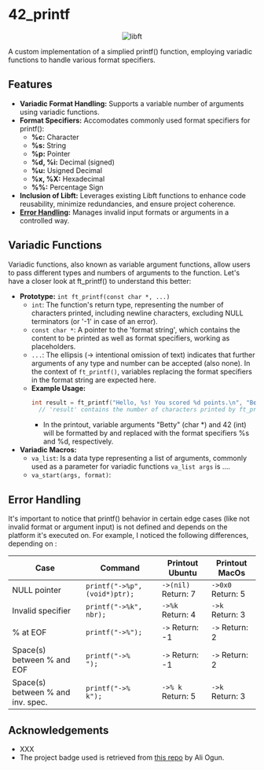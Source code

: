 # 42_printf

<p align="center">
    <img src="https://github.com/alx-sch/42_printf/assets/134595144/f0c52cd6-4282-4a69-9b03-5befc5335003" alt="libft" />
</p>

A custom implementation of a simplied printf() function, employing variadic functions to handle various format specifiers.

## Features

- **Variadic Format Handling:** Supports a variable number of arguments using variadic functions.
- **Format Specifiers:** Accomodates commonly used format specifiers for printf():
    - **%c:**        Character
    - **%s:**        String
    - **%p:**        Pointer
    - **%d, %i:**    Decimal (signed)
    - **%u:** Usigned Decimal
    - **%x, %X:** Hexadecimal
    - **%%:** Percentage Sign
 - **Inclusion of Libft:** Leverages existing Libft functions to enhance code reusability, minimize redundancies, and ensure project coherence.
 - [**Error Handling**](#error-handling)**:** Manages invalid input formats or arguments in a controlled way.

## Variadic Functions
Variadic functions, also known as variable argument functions, allow users to pass different types and numbers of arguments to the function. Let's have a closer look at ft_printf() to understand this better:

- **Prototype:** `int ft_printf(const char *, ...)`
    - `int`: The function's return type, representing the number of characters printed, including newline characters, excluding NULL terminators (or '-1' in case of an error).
    - `const char *`: A pointer to the 'format string', which contains the content to be printed as well as format specifiers, working as placeholders.
    - `...`: The ellipsis (-> intentional omission of text) indicates that further arguments of any type and number can be accepted (also none). In the context of `ft_printf()`, variables replacing the format specifiers in the format string are expected here.
    - **Example Usage:**
      ```c
      int result = ft_printf("Hello, %s! You scored %d points.\n", "Betty", 42);
        // 'result' contains the number of characters printed by ft_printf -> 36
      ```
        - In the printout, variable arguments "Betty" (char *) and 42 (int) will be formatted by and replaced with the format specifiers %s and %d, respectively.
- **Variadic Macros:**
    - `va_list`: Is a data type representing a list of arguments, commonly used as a parameter for variadic functions `va_list args` is ....
    - `va_start(args, format)`:
 
## Error Handling 
It's important to notice that printf() behavior in certain edge cases (like not invalid format or argument input) is not defined and depends on the platform it's executed on. For example, I noticed the following differences, depending on :

| Case | Command | Printout Ubuntu | Printout MacOs |
| --- | --- | --- | --- |
| NULL pointer | `printf("->%p", (void*)ptr);`| `->(nil)` Return: 7 | `->0x0` Return: 5 |
| Invalid specifier | `printf("->%k", nbr);` | `->%k` Return: 4 | `->k` Return: 3 |
| % at EOF | `printf("->%");` | `->` Return: -1 | `->` Return: 2 |
| Space(s) between % and EOF | `printf("->%   ");` | `->` Return: -1 | `->` Return: 2 |
| Space(s) between % and inv. spec. | `printf("->%   k");` | `->% k` Return: 5 | `->k` Return: 3 |

## Acknowledgements

- XXX
- The project badge used is retrieved from [this repo](https://github.com/ayogun/42-project-badges) by Ali Ogun.
